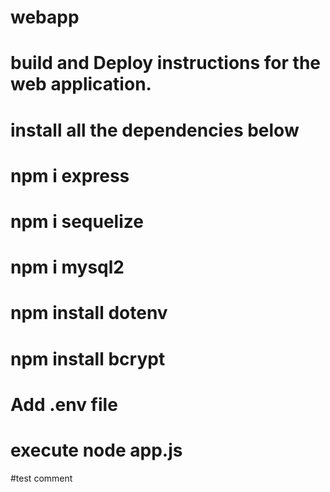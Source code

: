 # webapp

# build and Deploy instructions for the web application.

# install all the dependencies below
# npm i express
# npm i sequelize
# npm i mysql2
# npm install dotenv
# npm install bcrypt

# Add .env file

# execute node app.js
#test comment

